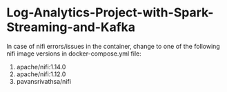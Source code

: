 # Log-Analytics-Project-with-Spark-Streaming-and-Kafka


In case of nifi errors/issues in the container, change to one of the following nifi image versions in docker-compose.yml file:

1) apache/nifi:1.14.0
2) apache/nifi:1.12.0
3) pavansrivathsa/nifi
